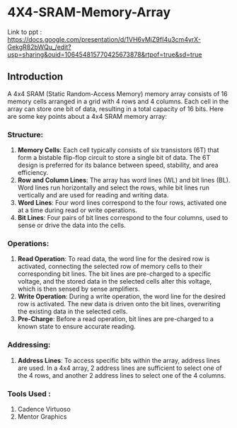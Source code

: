 # 4X4-SRAM-Memory-Array
Link to ppt : https://docs.google.com/presentation/d/1VH6vMjZ9fI4u3cm4yrX-GekgR82bWQu_/edit?usp=sharing&ouid=106454815770425673878&rtpof=true&sd=true
## Introduction 
A 4x4 SRAM (Static Random-Access Memory) memory array consists of 16 memory cells arranged in a grid with 4 rows and 4 columns. Each cell in the array can store one bit of data, resulting in a total capacity of 16 bits. Here are some key points about a 4x4 SRAM memory array:

### Structure:
1. **Memory Cells**: Each cell typically consists of six transistors (6T) that form a bistable flip-flop circuit to store a single bit of data. The 6T design is preferred for its balance between speed, stability, and area efficiency.
2. **Row and Column Lines**: The array has word lines (WL) and bit lines (BL). Word lines run horizontally and select the rows, while bit lines run vertically and are used for reading and writing data.
3. **Word Lines**: Four word lines correspond to the four rows, activated one at a time during read or write operations.
4. **Bit Lines**: Four pairs of bit lines correspond to the four columns, used to sense or drive the data into the cells.

### Operations:
1. **Read Operation**: To read data, the word line for the desired row is activated, connecting the selected row of memory cells to their corresponding bit lines. The bit lines are pre-charged to a specific voltage, and the stored data in the selected cells alter this voltage, which is then sensed by sense amplifiers.
2. **Write Operation**: During a write operation, the word line for the desired row is activated. The new data is driven onto the bit lines, overwriting the existing data in the selected cells.
3. **Pre-Charge**: Before a read operation, bit lines are pre-charged to a known state to ensure accurate reading.

### Addressing:
1. **Address Lines**: To access specific bits within the array, address lines are used. In a 4x4 array, 2 address lines are sufficient to select one of the 4 rows, and another 2 address lines to select one of the 4 columns.

### Tools Used :
1. Cadence Virtuoso
2. Mentor Graphics


